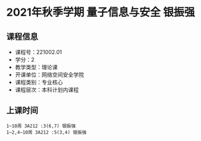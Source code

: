 # 2021年秋季学期 量子信息与安全 银振强






## 课程信息

- 课程号：221002.01
- 学分：2
- 教学类型：理论课
- 开课单位：网络空间安全学院
- 课程类别：专业核心
- 课程层次：本科计划内课程

## 上课时间

```
1~10周 3A212 :3(6,7) 银振强
1~2,4~10周 3A212 :5(3,4) 银振强
```

